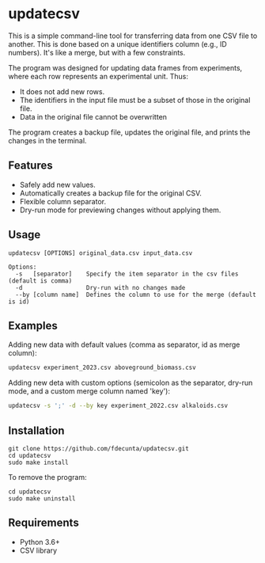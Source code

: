 # updatecsv

This is a simple command-line tool for transferring data from one CSV file to another. This is done based on a unique identifiers column (e.g., ID numbers). It's like a merge, but with a few constraints.

The program was designed for updating data frames from experiments, where each row represents an experimental unit. Thus:

- It does not add new rows.
- The identifiers in the input file must be a subset of those in the original file.
- Data in the original file cannot be overwritten

The program creates a backup file, updates the original file, and prints the changes in the terminal.

## Features

- Safely add new values.
- Automatically creates a backup file for the original CSV.
- Flexible column separator.
- Dry-run mode for previewing changes without applying them.

## Usage 

```
updatecsv [OPTIONS] original_data.csv input_data.csv

Options:
  -s   [separator]    Specify the item separator in the csv files (default is comma)
  -d                  Dry-run with no changes made
  --by [column name]  Defines the column to use for the merge (default is id)
```

## Examples

Adding new data with default values (comma as separator, id as merge column):

```bash
updatecsv experiment_2023.csv aboveground_biomass.csv
```

Adding new deta with custom options (semicolon as the separator, dry-run mode, and a custom merge column named 'key'):


```bash
updatecsv -s ';' -d --by key experiment_2022.csv alkaloids.csv
```


## Installation

```shell
git clone https://github.com/fdecunta/updatecsv.git
cd updatecsv
sudo make install
```

To remove the program:

```shell
cd updatecsv
sudo make uninstall
```

## Requirements

- Python 3.6+
- CSV library

